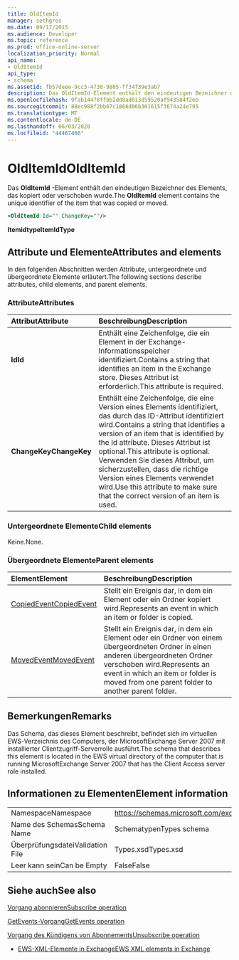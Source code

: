 ```yaml
---
title: OldItemId
manager: sethgros
ms.date: 09/17/2015
ms.audience: Developer
ms.topic: reference
ms.prod: office-online-server
localization_priority: Normal
api_name:
- OldItemId
api_type:
- schema
ms.assetid: fb57deee-9cc3-4730-9805-ff34f39e3ab7
description: Das OldItemId-Element enthält den eindeutigen Bezeichner des Elements, das kopiert oder verschoben wurde.
ms.openlocfilehash: 9fab14478ffbb2dd8ad013d59520af943584f2eb
ms.sourcegitcommit: 88ec988f2bb67c1866d06b361615f3674a24e795
ms.translationtype: MT
ms.contentlocale: de-DE
ms.lasthandoff: 06/03/2020
ms.locfileid: "44467466"
---
```

# <a name="olditemid"></a><span data-ttu-id="91981-103">OldItemId</span><span class="sxs-lookup"><span data-stu-id="91981-103">OldItemId</span></span>

<span data-ttu-id="91981-104">Das **OldItemId** -Element enthält den eindeutigen Bezeichner des Elements, das kopiert oder verschoben wurde.</span><span class="sxs-lookup"><span data-stu-id="91981-104">The **OldItemId** element contains the unique identifier of the item that was copied or moved.</span></span> 
  
```xml
<OldItemId Id="" ChangeKey=""/>
```

 <span data-ttu-id="91981-105">**Itemidtype**</span><span class="sxs-lookup"><span data-stu-id="91981-105">**ItemIdType**</span></span>
## <a name="attributes-and-elements"></a><span data-ttu-id="91981-106">Attribute und Elemente</span><span class="sxs-lookup"><span data-stu-id="91981-106">Attributes and elements</span></span>

<span data-ttu-id="91981-107">In den folgenden Abschnitten werden Attribute, untergeordnete und übergeordnete Elemente erläutert.</span><span class="sxs-lookup"><span data-stu-id="91981-107">The following sections describe attributes, child elements, and parent elements.</span></span>
  
### <a name="attributes"></a><span data-ttu-id="91981-108">Attribute</span><span class="sxs-lookup"><span data-stu-id="91981-108">Attributes</span></span>

|<span data-ttu-id="91981-109">**Attribut**</span><span class="sxs-lookup"><span data-stu-id="91981-109">**Attribute**</span></span>|<span data-ttu-id="91981-110">**Beschreibung**</span><span class="sxs-lookup"><span data-stu-id="91981-110">**Description**</span></span>|
|:-----|:-----|
|<span data-ttu-id="91981-111">**Id**</span><span class="sxs-lookup"><span data-stu-id="91981-111">**Id**</span></span> <br/> |<span data-ttu-id="91981-112">Enthält eine Zeichenfolge, die ein Element in der Exchange-Informationsspeicher identifiziert.</span><span class="sxs-lookup"><span data-stu-id="91981-112">Contains a string that identifies an item in the Exchange store.</span></span> <span data-ttu-id="91981-113">Dieses Attribut ist erforderlich.</span><span class="sxs-lookup"><span data-stu-id="91981-113">This attribute is required.</span></span>  <br/> |
|<span data-ttu-id="91981-114">**ChangeKey**</span><span class="sxs-lookup"><span data-stu-id="91981-114">**ChangeKey**</span></span> <br/> |<span data-ttu-id="91981-115">Enthält eine Zeichenfolge, die eine Version eines Elements identifiziert, das durch das ID-Attribut identifiziert wird.</span><span class="sxs-lookup"><span data-stu-id="91981-115">Contains a string that identifies a version of an item that is identified by the Id attribute.</span></span> <span data-ttu-id="91981-116">Dieses Attribut ist optional.</span><span class="sxs-lookup"><span data-stu-id="91981-116">This attribute is optional.</span></span> <span data-ttu-id="91981-117">Verwenden Sie dieses Attribut, um sicherzustellen, dass die richtige Version eines Elements verwendet wird.</span><span class="sxs-lookup"><span data-stu-id="91981-117">Use this attribute to make sure that the correct version of an item is used.</span></span>  <br/> |
   
### <a name="child-elements"></a><span data-ttu-id="91981-118">Untergeordnete Elemente</span><span class="sxs-lookup"><span data-stu-id="91981-118">Child elements</span></span>

<span data-ttu-id="91981-119">Keine.</span><span class="sxs-lookup"><span data-stu-id="91981-119">None.</span></span>
  
### <a name="parent-elements"></a><span data-ttu-id="91981-120">Übergeordnete Elemente</span><span class="sxs-lookup"><span data-stu-id="91981-120">Parent elements</span></span>

|<span data-ttu-id="91981-121">**Element**</span><span class="sxs-lookup"><span data-stu-id="91981-121">**Element**</span></span>|<span data-ttu-id="91981-122">**Beschreibung**</span><span class="sxs-lookup"><span data-stu-id="91981-122">**Description**</span></span>|
|:-----|:-----|
|[<span data-ttu-id="91981-123">CopiedEvent</span><span class="sxs-lookup"><span data-stu-id="91981-123">CopiedEvent</span></span>](copiedevent.md) <br/> |<span data-ttu-id="91981-124">Stellt ein Ereignis dar, in dem ein Element oder ein Ordner kopiert wird.</span><span class="sxs-lookup"><span data-stu-id="91981-124">Represents an event in which an item or folder is copied.</span></span>  <br/> |
|[<span data-ttu-id="91981-125">MovedEvent</span><span class="sxs-lookup"><span data-stu-id="91981-125">MovedEvent</span></span>](movedevent.md) <br/> |<span data-ttu-id="91981-126">Stellt ein Ereignis dar, in dem ein Element oder ein Ordner von einem übergeordneten Ordner in einen anderen übergeordneten Ordner verschoben wird.</span><span class="sxs-lookup"><span data-stu-id="91981-126">Represents an event in which an item or folder is moved from one parent folder to another parent folder.</span></span>  <br/> |
   
## <a name="remarks"></a><span data-ttu-id="91981-127">Bemerkungen</span><span class="sxs-lookup"><span data-stu-id="91981-127">Remarks</span></span>

<span data-ttu-id="91981-128">Das Schema, das dieses Element beschreibt, befindet sich im virtuellen EWS-Verzeichnis des Computers, der MicrosoftExchange Server 2007 mit installierter Clientzugriff-Serverrolle ausführt.</span><span class="sxs-lookup"><span data-stu-id="91981-128">The schema that describes this element is located in the EWS virtual directory of the computer that is running MicrosoftExchange Server 2007 that has the Client Access server role installed.</span></span>
  
## <a name="element-information"></a><span data-ttu-id="91981-129">Informationen zu Elementen</span><span class="sxs-lookup"><span data-stu-id="91981-129">Element information</span></span>

|||
|:-----|:-----|
|<span data-ttu-id="91981-130">Namespace</span><span class="sxs-lookup"><span data-stu-id="91981-130">Namespace</span></span>  <br/> |https://schemas.microsoft.com/exchange/services/2006/types  <br/> |
|<span data-ttu-id="91981-131">Name des Schemas</span><span class="sxs-lookup"><span data-stu-id="91981-131">Schema Name</span></span>  <br/> |<span data-ttu-id="91981-132">Schematypen</span><span class="sxs-lookup"><span data-stu-id="91981-132">Types schema</span></span>  <br/> |
|<span data-ttu-id="91981-133">Überprüfungsdatei</span><span class="sxs-lookup"><span data-stu-id="91981-133">Validation File</span></span>  <br/> |<span data-ttu-id="91981-134">Types.xsd</span><span class="sxs-lookup"><span data-stu-id="91981-134">Types.xsd</span></span>  <br/> |
|<span data-ttu-id="91981-135">Leer kann sein</span><span class="sxs-lookup"><span data-stu-id="91981-135">Can be Empty</span></span>  <br/> |<span data-ttu-id="91981-136">False</span><span class="sxs-lookup"><span data-stu-id="91981-136">False</span></span>  <br/> |
   
## <a name="see-also"></a><span data-ttu-id="91981-137">Siehe auch</span><span class="sxs-lookup"><span data-stu-id="91981-137">See also</span></span>



[<span data-ttu-id="91981-138">Vorgang abonnieren</span><span class="sxs-lookup"><span data-stu-id="91981-138">Subscribe operation</span></span>](subscribe-operation.md)
  
[<span data-ttu-id="91981-139">GetEvents-Vorgang</span><span class="sxs-lookup"><span data-stu-id="91981-139">GetEvents operation</span></span>](getevents-operation.md)
  
[<span data-ttu-id="91981-140">Vorgang des Kündigens von Abonnements</span><span class="sxs-lookup"><span data-stu-id="91981-140">Unsubscribe operation</span></span>](unsubscribe-operation.md)


- [<span data-ttu-id="91981-141">EWS-XML-Elemente in Exchange</span><span class="sxs-lookup"><span data-stu-id="91981-141">EWS XML elements in Exchange</span></span>](ews-xml-elements-in-exchange.md)

